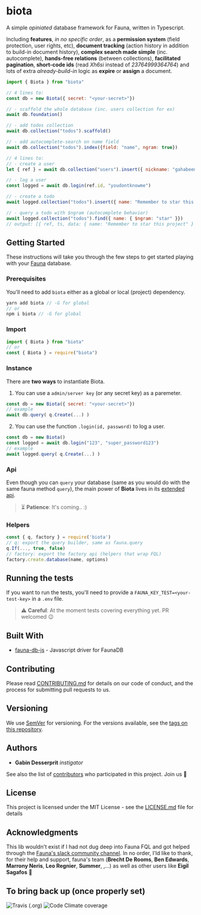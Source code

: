 
# biota

A simple *opiniated* database framework for Fauna, written in Typescript.

Including **features**, *in no specific order*, as a **permission system** (field protection, user rights, etc), **document tracking** (action history in addition to build-in document history), **complex search made simple** (inc. autocomplete), **hands-free relations** (between collections), **facilitated pagination**, **short-code ids** (read *Xh6si* instead of *23764999364764*) and lots of extra *already-build-in* logic as **expire** or **assign**  a document. 

```js
import { Biota } from "biota"
```
```js
// 4 lines to:
const db = new Biota({ secret: "<your-secret>"})

// - scaffold the whole database (inc. users collection for ex)
await db.foundation()

// - add todos collection
await db.collection("todos").scaffold()

// - add autocomplete-search on name field
await db.collection("todos").index({field: "name", ngram: true})
```
```js
// 4 lines to:
// - create a user
let { ref } = await db.collection("users").insert({ nickname: "gahabeen" }, { password: "youdontknowme" })

// - log a user
const logged = await db.login(ref.id, "youdontknowme")

// - create a todo
await logged.collection("todos").insert({ name: "Remember to star this project" })

// - query a todo with $ngram (autocomplete behavior)
await logged.collection("todos").find({ name: { $ngram: "star" }})
// output: [{ ref, ts, data: { name: "Remember to star this project" } }]
```

## Getting Started

These instructions will take you through the few steps to get started playing with your [Fauna](fauna.com/) database.

### Prerequisites

You'll need to add `biota` either as a global or local (project) dependency.

```js
yarn add biota // -G for global
// or
npm i biota // -G for global
```
### Import
```js
import { Biota } from "biota"
// or
const { Biota } = require("biota")
```

### Instance

There are **two ways** to instantiate Biota.

1. You can use a `admin/server key` (or any secret key) as a paremeter.  
```js
const db = new Biota({ secret: "<your-secret>"})
// example
await db.query( q.Create(...) )
```

2. You can use the function `.login(id, password)` to log a user.  
```js
const db = new Biota()
const logged = await db.login("123", "super_password123")
// example
await logged.query( q.Create(...) )
```
### Api
Even though you can `query` your database (same as you would do with the same fauna method `query`), the main power of **Biota** lives in its [extended api](#).


> ⏳ **Patience**: It's coming.. :)

### Helpers

```js
const { q, factory } = require('biota')
// q: export the query builder, same as fauna.query 
q.If(..., true, false)
// factory: export the factory api (helpers that wrap FQL)
factory.create.database(name, options)
```

## Running the tests

If you want to run the tests, you'll need to provide a `FAUNA_KEY_TEST=<your-test-key>` in a `.env` file.

> :warning: **Careful**: At the moment tests covering everything yet. PR welcomed 😉


## Built With

* [fauna-db-js](https://github.com/fauna/faunadb-js) - Javascript driver for FaunaDB

## Contributing

Please read [CONTRIBUTING.md](CONTRIBUTING.md) for details on our code of conduct, and the process for submitting pull requests to us.

## Versioning

We use [SemVer](http://semver.org/) for versioning. 
For the versions available, see the [tags on this repository](https://github.com/gahabeen/biota/tags). 

## Authors

* **Gabin Desserprit** *instigator*

See also the list of [contributors](https://github.com/gahabeen/biota/contributors) who participated in this project.
Join us :beers:

## License

This project is licensed under the MIT License - see the [LICENSE.md](LICENSE.md) file for details

## Acknowledgments
This lib wouldn't exist if I had not dug deep into Fauna FQL and got helped through the [Fauna's slack community channel](fauna-community.slack.com). In no order, I'ld like to thank, for their help and support, fauna's team (**Brecht De Rooms**, **Ben Edwards**, **Marrony Neris**, **Leo Regnier**, **Summer**, ,...) as well as other users like **Eigil Sagafos** 🙏

## To bring back up (once properly set)
![Travis (.org)](https://img.shields.io/travis/gahabeen/biota?style=flat-square) ![Code Climate coverage](https://img.shields.io/codeclimate/coverage/gahabeen/biota?style=flat-square)
